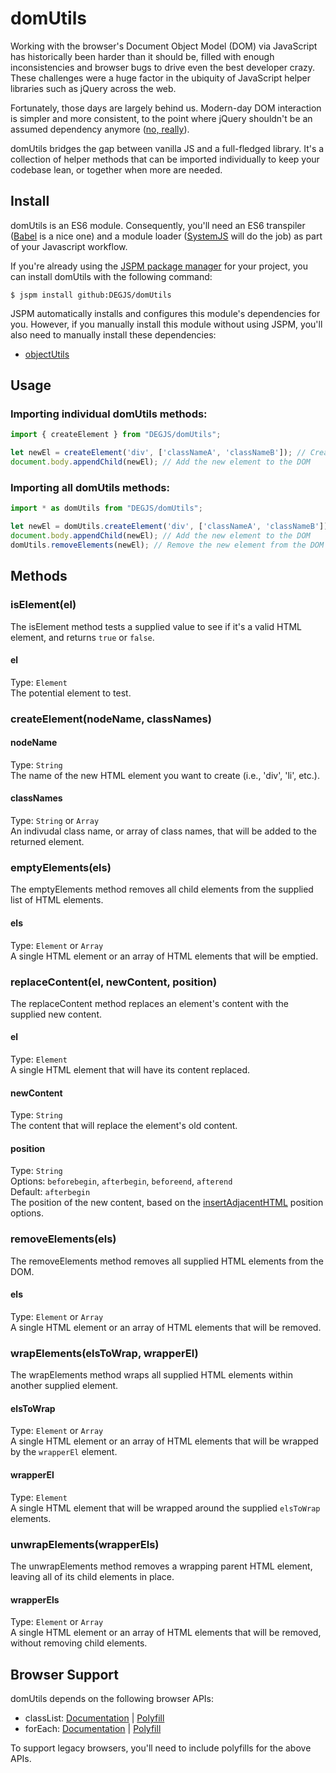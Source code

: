 # domUtils
Working with the browser's Document Object Model (DOM) via JavaScript has historically been harder than it should be, filled with enough inconsistencies and browser bugs to drive even the best developer crazy. These challenges were a huge factor in the ubiquity of JavaScript helper libraries such as jQuery across the web.

Fortunately, those days are largely behind us. Modern-day DOM interaction is simpler and more consistent, to the point where jQuery shouldn't be an assumed dependency anymore ([no, really](http://youmightnotneedjquery.com/)).

domUtils bridges the gap between vanilla JS and a full-fledged library. It's a collection of helper methods that can be imported individually to keep your codebase lean, or together when more are needed.

## Install
domUtils is an ES6 module. Consequently, you'll need an ES6 transpiler ([Babel](https://babeljs.io) is a nice one) and a module loader ([SystemJS](https://github.com/systemjs/systemjs) will do the job) as part of your Javascript workflow.

If you're already using the [JSPM package manager](http://jspm.io) for your project, you can install domUtils with the following command:

```
$ jspm install github:DEGJS/domUtils
```

JSPM automatically installs and configures this module's dependencies for you. However, if you manually install this module without using JSPM, you'll also need to manually install these dependencies:

* [objectUtils](https://github.com/DEGJS/objectUtils)

## Usage

### Importing individual domUtils methods:
```js
import { createElement } from "DEGJS/domUtils";

let newEl = createElement('div', ['classNameA', 'classNameB']); // Create a new element
document.body.appendChild(newEl); // Add the new element to the DOM
```

### Importing all domUtils methods:
```js
import * as domUtils from "DEGJS/domUtils";

let newEl = domUtils.createElement('div', ['classNameA', 'classNameB']); // Create a new element
document.body.appendChild(newEl); // Add the new element to the DOM
domUtils.removeElements(newEl); // Remove the new element from the DOM
```

## Methods

### isElement(el)
The isElement method tests a supplied value to see if it's a valid HTML element, and returns `true` or `false`.

#### el
Type: `Element`  
The potential element to test.

### createElement(nodeName, classNames)

#### nodeName
Type: `String`  
The name of the new HTML element you want to create (i.e., 'div', 'li', etc.).   

#### classNames
Type: `String` or `Array`  
An indivudal class name, or array of class names, that will be added to the returned element.

### emptyElements(els)
The emptyElements method removes all child elements from the supplied list of HTML elements.
#### els
Type: `Element` or `Array`   
A single HTML element or an array of HTML elements that will be emptied.

### replaceContent(el, newContent, position)
The replaceContent method replaces an element's content with the supplied new content.
#### el
Type: `Element`   
A single HTML element that will have its content replaced.
#### newContent
Type: `String`   
The content that will replace the element's old content.
#### position
Type: `String`  
Options: `beforebegin`, `afterbegin`, `beforeend`, `afterend`  
Default: `afterbegin`    
The position of the new content, based on the [insertAdjacentHTML](https://developer.mozilla.org/en-US/docs/Web/API/Element/insertAdjacentHTML) position options.

### removeElements(els)
The removeElements method removes all supplied HTML elements from the DOM.
#### els
Type: `Element` or `Array`   
A single HTML element or an array of HTML elements that will be removed.

### wrapElements(elsToWrap, wrapperEl)
The wrapElements method wraps all supplied HTML elements within another supplied element.
#### elsToWrap
Type: `Element` or `Array`   
A single HTML element or an array of HTML elements that will be wrapped by the `wrapperEl` element.

#### wrapperEl
Type: `Element`   
A single HTML element that will be wrapped around the supplied `elsToWrap` elements.

### unwrapElements(wrapperEls)
The unwrapElements method removes a wrapping parent HTML element, leaving all of its child elements in place.
#### wrapperEls
Type: `Element` or `Array`   
A single HTML element or an array of HTML elements that will be removed, without removing child elements.

## Browser Support

domUtils depends on the following browser APIs:
+ classList: [Documentation](https://developer.mozilla.org/en-US/docs/Web/API/Element/classList) | [Polyfill](https://github.com/eligrey/classList.js/)
+ forEach: [Documentation](https://developer.mozilla.org/en-US/docs/Web/JavaScript/Reference/Global_Objects/Array/forEach) | [Polyfill](https://developer.mozilla.org/en-US/docs/Web/JavaScript/Reference/Global_Objects/Array/forEach#Polyfill)

To support legacy browsers, you'll need to include polyfills for the above APIs.
